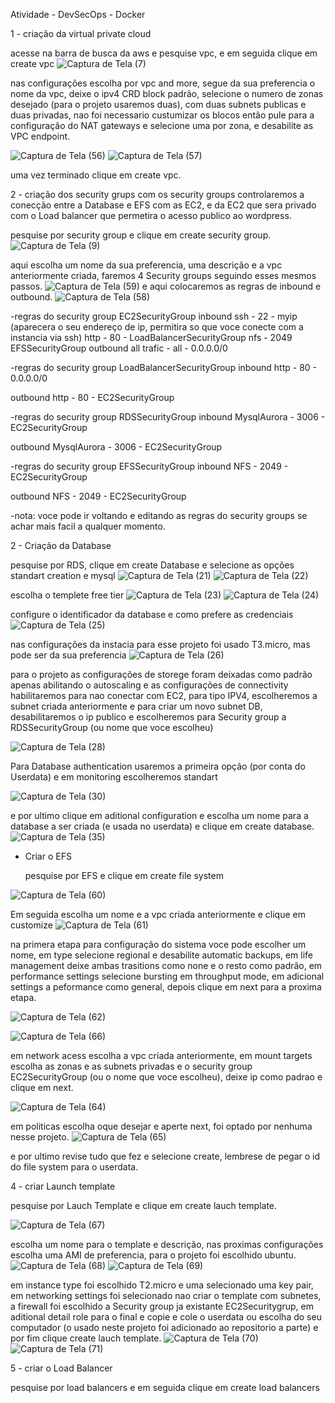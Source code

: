 Atividade - DevSecOps - Docker



1 - criação da virtual private cloud


acesse na barra de busca da aws e pesquise vpc, e em seguida clique em create vpc
![Captura de Tela (7)](https://github.com/user-attachments/assets/ac7a4da3-5d87-425e-b588-b03afa084192)

nas configurações escolha por vpc and more, segue da sua preferencia o nome da vpc, deixe o ipv4 CRD block padrão, selecione o numero de zonas desejado (para o projeto usaremos duas), com duas subnets publicas e duas privadas, nao foi necessario custumizar os blocos então pule para a configuração do NAT gateways e selecione uma por zona, e desabilite as VPC endpoint.

![Captura de Tela (56)](https://github.com/user-attachments/assets/93b1e831-0a51-453b-a688-7be3895c22fc)
![Captura de Tela (57)](https://github.com/user-attachments/assets/c86d6cbc-0e35-461d-9f7d-eabc652a3c3c)

uma vez terminado clique em create vpc.


2 - criação dos security grups
com os security groups controlaremos a conecção entre a Database e EFS com as EC2, e da EC2 que sera privado com o Load balancer que permetira o acesso publico ao wordpress.

pesquise por security group e clique em create security group.
![Captura de Tela (9)](https://github.com/user-attachments/assets/8dfd8eef-03ee-442d-854d-dc2cd7956127)

aqui escolha um nome da sua preferencia, uma descrição e a vpc anteriormente criada, faremos 4 Security groups seguindo esses mesmos passos. 
![Captura de Tela (59)](https://github.com/user-attachments/assets/d32607c6-6087-4826-a2ac-86cfc6e5f7ea)
e aqui colocaremos as regras de inbound e outbound. 
![Captura de Tela (58)](https://github.com/user-attachments/assets/7ec825c6-d98b-4616-8c1a-203a4bbafbd2)

  -regras do security group EC2SecurityGroup
  inbound
  ssh - 22 - myip (aparecera o seu endereço de ip, permitira so que voce conecte com a instancia via ssh)
  http - 80 - LoadBalancerSecurityGroup
  nfs - 2049 EFSSecurityGroup
  outbound
  all trafic - all - 0.0.0.0/0


   -regras do security group LoadBalancerSecurityGroup
  inbound
  http - 80 - 0.0.0.0/0
  
  outbound
  http - 80 - EC2SecurityGroup

  -regras do security group RDSSecurityGroup
  inbound
  MysqlAurora - 3006 - EC2SecurityGroup 
  
  outbound
  MysqlAurora - 3006 - EC2SecurityGroup 

  -regras do security group EFSSecurityGroup
  inbound
  NFS - 2049 - EC2SecurityGroup
  
  outbound
  NFS - 2049 - EC2SecurityGroup

-nota: voce pode ir voltando e editando as regras do security groups se achar mais facil a qualquer momento.

2 - Criação da Database

pesquise por RDS, clique em create Database e selecione as opções standart creation e mysql 
![Captura de Tela (21)](https://github.com/user-attachments/assets/3b3fd3fe-218e-4216-94b2-e3caff832b90)
![Captura de Tela (22)](https://github.com/user-attachments/assets/ee68d394-c5d2-485b-ad29-952db4de55f3)

escolha o templete free tier 
![Captura de Tela (23)](https://github.com/user-attachments/assets/ced2d52c-938a-4d22-afed-a2fac6da6f8c)
![Captura de Tela (24)](https://github.com/user-attachments/assets/e517db67-2538-45ad-aa62-9728c3463010)

configure o identificador da database e como prefere as credenciais
![Captura de Tela (25)](https://github.com/user-attachments/assets/e6540ad7-3041-4eec-a0fb-54780bd414d4)

nas configurações da instacia para esse projeto foi usado T3.micro, mas pode ser da sua preferencia
![Captura de Tela (26)](https://github.com/user-attachments/assets/41951d39-52a8-4930-b20d-6e25a17fa73e)

para o projeto as configurações de storege foram deixadas como padrão apenas abilitando o autoscaling e as configurações de connectivity habilitaremos para nao conectar com EC2, para tipo IPV4, escolheremos a subnet criada anteriormente e para criar um novo subnet DB, desabilitaremos o ip publico e escolheremos para Security group a RDSSecurityGroup (ou nome que voce escolheu)

![Captura de Tela (28)](https://github.com/user-attachments/assets/800bb940-799b-48a0-9e7e-7cc30391970d)

Para Database authentication usaremos a primeira opção (por conta do Userdata) e em monitoring escolheremos standart

![Captura de Tela (30)](https://github.com/user-attachments/assets/1acfcef6-c33b-412d-ad32-377e10c5cd40)

e por ultimo clique em aditional configuration e escolha um nome para a database a ser criada (e usada no userdata) e clique em create database.
![Captura de Tela (35)](https://github.com/user-attachments/assets/7a184c18-a5b5-4894-a5dc-5ef6c621e982)

 - Criar o EFS

   pesquise por EFS e clique em create file system

![Captura de Tela (60)](https://github.com/user-attachments/assets/03057709-64ce-4999-baf3-a642a294c4b3)


   Em seguida escolha um nome e a vpc criada anteriormente e clique em customize
![Captura de Tela (61)](https://github.com/user-attachments/assets/c4a5946f-de84-4e37-9618-51eb85ba8a92)


   na primera etapa para configuração do sistema voce pode escolher um nome, em type selecione regional e desabilite automatic backups, em life management deixe ambas trasitions como none e o resto como padrão, em performance settings selecione bursting em throughput mode, em adicional settings a peformance como general, depois clique em next para a proxima etapa.

![Captura de Tela (62)](https://github.com/user-attachments/assets/86e527ea-b321-47ea-b164-ef46c50c6721)

   ![Captura de Tela (66)](https://github.com/user-attachments/assets/b3d3ce89-19e9-4ded-9588-6deb586a6340)


em network acess escolha a vpc criada anteriormente, em mount targets escolha as zonas e as subnets privadas e o security group EC2SecurityGroup (ou o nome que voce escolheu), deixe ip como padrao e clique em next.

![Captura de Tela (64)](https://github.com/user-attachments/assets/e890fbae-73b8-4ac7-8aae-7324275f03a7)

em politicas escolha oque desejar e aperte next, foi optado por nenhuma nesse projeto. 
![Captura de Tela (65)](https://github.com/user-attachments/assets/90309f26-8157-4a29-b01f-0cf4fea795ad)

e por ultimo revise tudo que fez e selecione create, lembrese de pegar o id do file system para o userdata.

4 - criar Launch template 

pesquise por Lauch Template e clique em create lauch template. 

![Captura de Tela (67)](https://github.com/user-attachments/assets/7223f213-5942-4aae-845a-ef7ee1c0338d)

escolha um nome para o template e descrição, nas proximas configurações escolha uma AMI de preferencia, para o projeto foi escolhido ubuntu.
![Captura de Tela (68)](https://github.com/user-attachments/assets/4c84dddf-4f70-4286-8c9a-812e94378f06)
![Captura de Tela (69)](https://github.com/user-attachments/assets/7e481d78-cf61-4465-b123-056518f08780)


em instance type foi escolhido T2.micro e uma selecionado uma key pair, em networking settings foi selecionado nao criar o template com subnetes, a firewall foi escolhido a Security group ja existante EC2Securitygrup, em aditional detail role para o final e copie e cole o userdata ou escolha do seu computador (o usado neste projeto foi adicionado ao repositorio a parte) e por fim clique create lauch template.
![Captura de Tela (70)](https://github.com/user-attachments/assets/fc4ed55c-4206-4d3e-b6a6-13109dc37a93)
![Captura de Tela (71)](https://github.com/user-attachments/assets/13a8f5cd-2687-4fe0-9174-f0cdd6913db6)

5 - criar o Load Balancer 

pesquise por load balancers e em seguida clique em create load balancers




